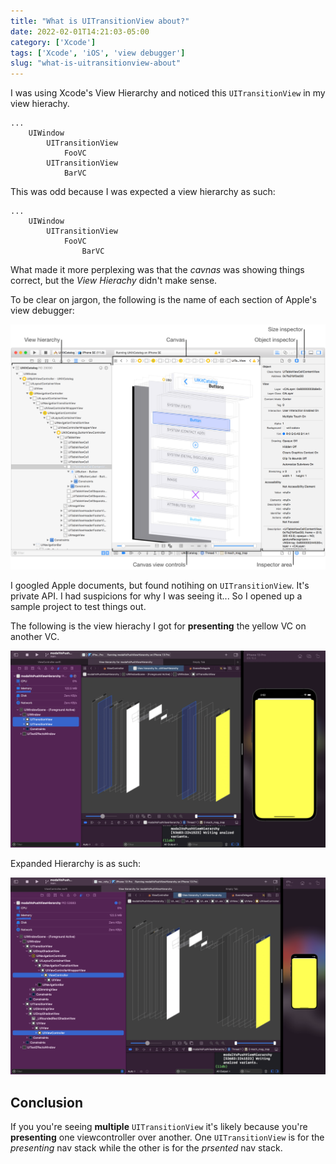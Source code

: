 ```yaml
---
title: "What is UITransitionView about?"
date: 2022-02-01T14:21:03-05:00
category: ['Xcode']
tags: ['Xcode', 'iOS', 'view debugger']
slug: "what-is-uitransitionview-about"
---
```


I was using Xcode's View Hierarchy and noticed this `UITransitionView` in my view hierachy. 

```
...
    UIWindow
        UITransitionView
            FooVC
        UITransitionView
            BarVC
```

This was odd because I was expected a view hierarchy as such:
```
...
    UIWindow
        UITransitionView
            FooVC
                BarVC
```

What made it more perplexing was that the _cavnas_ was showing things correct, but the _View Hierachy_ didn't make sense.

To be clear on jargon, the following is the name of each section of Apple's view debugger:

![View Debug Hierarchy](images/db_view_debug_overview.png)


I googled Apple documents, but found notihing on `UITransitionView`. It's private API. 
I had suspicions for why I was seeing it... So I opened up a sample project to test things out. 

The following is the view hierachy I got for **presenting** the yellow VC on another VC. 

![UITransitionView in View Debugger Hierarchy](images/uitransitionview-in-view-debugger.png "Seems that the presented and presenting stacks are on different `UITransitionView`s")

Expanded Hierarchy is as such: 

![UITransitionView in View Debugger Hierarchy](images/full-view-hierarchy-of-a-presentedVC.png)


## Conclusion

If you you're seeing **multiple** `UITransitionView` it's likely because you're **presenting** one viewcontroller over another. One `UITransitionView` is for the _presenting_ nav stack while the other is for the _prsented_ nav stack.
